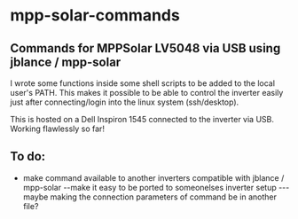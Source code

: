 # mpp-solar-commands
 ## Commands for MPPSolar LV5048 via USB using jblance / mpp-solar
 I wrote some functions inside some shell scripts to be added to the local user's PATH. This makes it possible to be able to control the inverter easily just after connecting/login into the linux system (ssh/desktop).
 
 This is hosted on a Dell Inspiron 1545 connected to the inverter via USB. Working flawlessly so far!
 
 ## To do:
- make command available to another inverters compatible with jblance / mpp-solar
--make it easy to be ported to someonelses inverter setup
---maybe making the connection parameters of command be in another file?